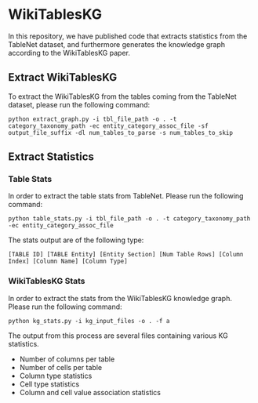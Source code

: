 # WikiTablesKG 

In this repository, we have published code that extracts statistics from the TableNet dataset, and furthermore generates the knowledge graph according to the WikiTablesKG paper.


## Extract WikiTablesKG

To extract the WikiTablesKG from the tables coming from the TableNet dataset, please run the following command:

`python extract_graph.py -i tbl_file_path -o . -t category_taxonomy_path -ec entity_category_assoc_file -sf output_file_suffix -dl num_tables_to_parse -s num_tables_to_skip`

## Extract Statistics

### Table Stats

In order to extract the table stats from TableNet. Please run the following command:

`python table_stats.py -i tbl_file_path -o . -t category_taxonomy_path -ec entity_category_assoc_file`


The stats output are of the following type:

`[TABLE ID] [TABLE Entity] [Entity Section] [Num Table Rows] [Column Index] [Column Name] [Column Type]`


### WikiTablesKG Stats
In order to extract the stats from the WikiTablesKG knowledge graph. Please run the following command:

`python kg_stats.py -i kg_input_files -o . -f a`

The output from this process are several files containing various KG statistics.
*  Number of columns per table
*  Number of cells per table
*  Column type statistics
*  Cell type statistics 
*  Column and cell value association statistics
